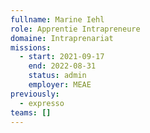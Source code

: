 ```yaml
---
fullname: Marine Iehl
role: Apprentie Intrapreneure
domaine: Intraprenariat
missions:
  - start: 2021-09-17
    end: 2022-08-31
    status: admin
    employer: MEAE
previously:
  - expresso
teams: []
---
```

